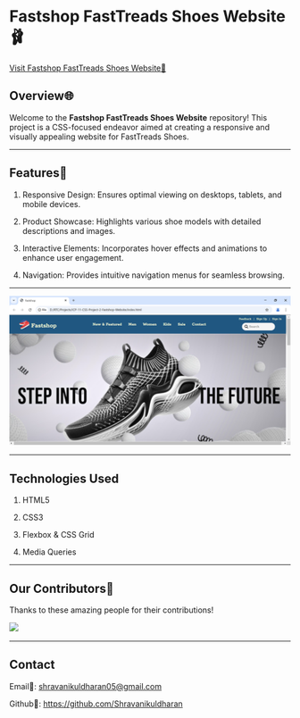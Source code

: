 # Fastshop FastTreads Shoes Website🩰
[Visit Fastshop FastTreads Shoes Website📌](https://fastshop-fasttreads-shoes.netlify.app)

## Overview🌐
Welcome to the **Fastshop FastTreads Shoes Website** repository! This project is a CSS-focused endeavor aimed at creating a responsive and visually appealing website for FastTreads Shoes.

---
## Features🎯
1. Responsive Design: Ensures optimal viewing on desktops, tablets, and mobile devices.
   
2. Product Showcase: Highlights various shoe models with detailed descriptions and images.​

3. Interactive Elements: Incorporates hover effects and animations to enhance user engagement.​

4. Navigation: Provides intuitive navigation menus for seamless browsing.

---

![Website Screenshot](./images/img/Screenshot-website.png)

---

##  Technologies Used

1. HTML5
   
2. CSS3
   
3. Flexbox & CSS Grid
   
4. Media Queries
   
---

## Our Contributors🚀

Thanks to these amazing people for their contributions!  

<a href="https://github.com/Shravanikuldharan/ICP-11-CSS-Project-2-Fastshop-Website/graphs/contributors">
  <img src="https://contrib.rocks/image?repo=Shravanikuldharan/ICP-11-CSS-Project-2-Fastshop-Website" />
</a>

---

## Contact
Email📧: shravanikuldharan05@gmail.com

Github📌: https://github.com/Shravanikuldharan
